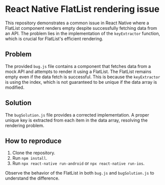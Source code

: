 # React Native FlatList rendering issue

This repository demonstrates a common issue in React Native where a FlatList component renders empty despite successfully fetching data from an API.  The problem lies in the implementation of the `keyExtractor` function, which is crucial for FlatList's efficient rendering.

## Problem

The provided `bug.js` file contains a component that fetches data from a mock API and attempts to render it using a FlatList.  The FlatList remains empty even if the data fetch is successful. This is because the `keyExtractor` is using the index, which is not guaranteed to be unique if the data array is modified.

## Solution

The `bugSolution.js` file provides a corrected implementation.  A proper unique key is extracted from each item in the data array, resolving the rendering problem.

## How to reproduce

1. Clone the repository.
2. Run `npm install`.
3. Run `npx react-native run-android` or `npx react-native run-ios`.

Observe the behavior of the FlatList in both `bug.js` and `bugSolution.js` to understand the difference.
